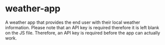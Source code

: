 # weather-app
A weather app that provides the end user with their local weather information.
Please note that an API key is required therefore it is left blank on the JS file. Therefore, an API key is required before the app can actually work.
